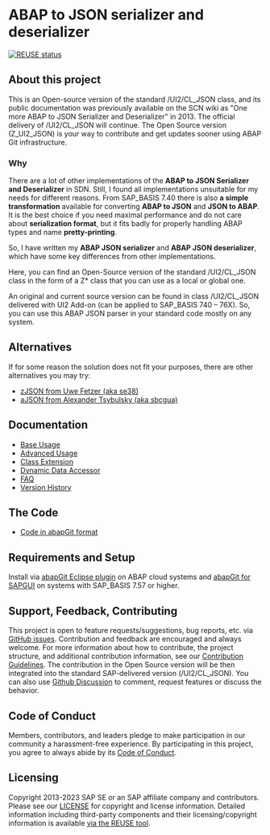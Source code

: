 # ABAP to JSON serializer and deserializer
<!-- markdown-link-check-disable-next-line -->
[![REUSE status](https://api.reuse.software/badge/github.com/SAP/abap-to-json)](https://api.reuse.software/info/github.com/SAP/abap-to-json)

## About this project

This is an Open-source version of the standard /UI2/CL_JSON class, and its public documentation was previously available on the SCN wiki as "One more ABAP to JSON Serializer and Deserializer" in 2013.
The official delivery of /UI2/CL_JSON will continue. The Open Source version (Z_UI2_JSON) is your way to contribute and get updates sooner using ABAP Git infrastructure. 

### Why
There are a lot of other implementations of the **ABAP to JSON Serializer and Deserializer** in SDN. Still, I found all implementations unsuitable for my needs for different reasons. From SAP_BASIS 7.40 there is also **a simple transformation** available for converting **ABAP to JSON** and **JSON to ABAP**. It is the best choice if you need maximal performance and do not care about **serialization format**, but it fits badly for properly handling ABAP types and name **pretty-printing**. 

So, I have written my **ABAP JSON serializer** and **ABAP JSON deserializer**, which have some key differences from other implementations.

Here, you can find an Open-Source version of the standard /UI2/CL_JSON class in the form of a Z* class that you can use as a local or global one.

An original and current source version can be found in class /UI2/CL_JSON delivered with UI2 Add-on (can be applied to SAP_BASIS 740 – 76X). So, you can use this ABAP JSON parser in your standard code mostly on any system.

## Alternatives
If for some reason the solution does not fit your purposes, there are other alternatives you may try:
* [zJSON from Uwe Fetzer (aka se38)](https://github.com/se38/zJSON)
* [aJSON from Alexander Tsybulsky (aka sbcgua)](https://github.com/sbcgua/ajson)

## Documentation
* [Base Usage](docs/basic.md)
* [Advanced Usage](docs/advanced.md)
* [Class Extension](docs/class-extension.md)
* [Dynamic Data Accessor](docs/data-access.md)
* [FAQ](docs/faq.md)
* [Version History](docs/history.md)

## The Code
* [Code in abapGit format](src)

## Requirements and Setup

Install via [abapGit Eclipse plugin](https://github.com/abapGit/ADT_Frontend) on ABAP cloud systems and [abapGit for SAPGUI](https://docs.abapgit.org/guide-online-install.html) on systems with SAP_BASIS 7.57 or higher.

## Support, Feedback, Contributing

This project is open to feature requests/suggestions, bug reports, etc. via [GitHub issues](https://github.com/SAP/abap-to-json/issues). Contribution and feedback are encouraged and always welcome. For more information about how to contribute, the project structure, and additional contribution information, see our [Contribution Guidelines](CONTRIBUTING.md). The contribution in the Open Source version will be then integrated into the standard SAP-delivered version (/UI2/CL_JSON). 
You can also use [Github Discussion](https://github.com/SAP/abap-to-json/discussions) to comment, request features or discuss the behavior.

## Code of Conduct

Members, contributors, and leaders pledge to make participation in our community a harassment-free experience. By participating in this project, you agree to always abide by its [Code of Conduct](https://github.com/SAP/.github/blob/main/CODE_OF_CONDUCT.md).

## Licensing

Copyright 2013-2023 SAP SE or an SAP affiliate company and <your-project> contributors. Please see our [LICENSE](LICENSE) for copyright and license information. Detailed information including third-party components and their licensing/copyright information is available [via the REUSE tool](https://api.reuse.software/info/github.com/SAP/abap-to-json).
